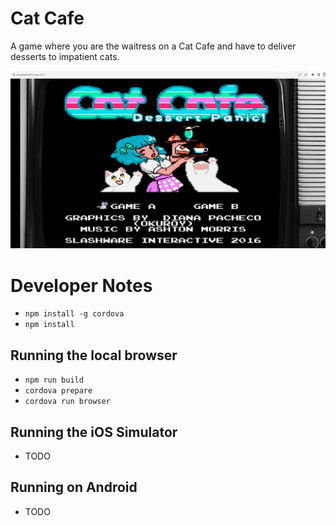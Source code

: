 # Cat Cafe

A game where you are the waitress on a Cat Cafe and have to deliver desserts to impatient cats.

![cat cafe title](./screenshot.png)

# Developer Notes

- `npm install -g cordova`
- `npm install`

## Running the local browser

- `npm run build`
- `cordova prepare`
- `cordova run browser`

## Running the iOS Simulator

- TODO

## Running on Android

- TODO